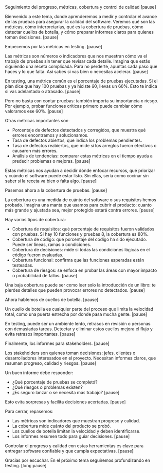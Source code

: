 Seguimiento del progreso, métricas, cobertura y control de calidad [pause]

Bienvenido a este tema, donde aprenderemos a medir y controlar el avance de las pruebas para asegurar la calidad del software. Veremos qué son las métricas, cómo interpretarlas, qué es la cobertura de pruebas, cómo detectar cuellos de botella, y cómo preparar informes claros para quienes toman decisiones. [pause]

Empecemos por las métricas en testing. [pause]

Las métricas son números o indicadores que nos muestran cómo va el trabajo de pruebas sin tener que revisar cada detalle. Imagina que estás siguiendo una receta complicada. Para no perderte, apuntas cada paso que haces y lo que falta. Así sabes si vas bien o necesitas acelerar. [pause]

En testing, una métrica común es el porcentaje de pruebas ejecutadas. Si el plan dice que hay 100 pruebas y ya hiciste 60, llevas un 60%. Esto te indica si vas adelantado o atrasado. [pause]

Pero no basta con contar pruebas: también importa su importancia o riesgo. Por ejemplo, probar funciones críticas primero puede cambiar cómo valoramos ese 60%. [pause]

Otras métricas importantes son:

- Porcentaje de defectos detectados y corregidos, que muestra qué errores encontramos y solucionamos.  
- Tasa de defectos abiertos, que indica los problemas pendientes.  
- Tasa de defectos reabiertos, que mide si los arreglos fueron efectivos o causaron más errores.  
- Análisis de tendencias: comparar estas métricas en el tiempo ayuda a predecir problemas o mejoras. [pause]

Estas métricas nos ayudan a decidir dónde enfocar recursos, qué priorizar y cuándo el software puede estar listo. Sin ellas, sería como cocinar sin saber si la receta va bien o falta algo. [pause]

Pasemos ahora a la cobertura de pruebas. [pause]

La cobertura es una medida de cuánto del software o sus requisitos hemos probado. Imagina una manta que usamos para cubrir el producto: cuanto más grande y ajustada sea, mejor protegido estará contra errores. [pause]

Hay varios tipos de cobertura:

- Cobertura de requisitos: qué porcentaje de requisitos fueron validados con pruebas. Si hay 10 funciones y pruebas 8, la cobertura es 80%.  
- Cobertura de código: qué porcentaje del código ha sido ejecutado. Puede ser líneas, ramas o condiciones.  
- Cobertura de decisiones: mide si todas las condiciones lógicas en el código fueron evaluadas.  
- Cobertura funcional: confirma que las funciones esperadas están testeadas.  
- Cobertura de riesgos: se enfoca en probar las áreas con mayor impacto o probabilidad de fallos. [pause]

Una baja cobertura puede ser como leer solo la introducción de un libro: te pierdes detalles que pueden provocar errores no detectados. [pause]

Ahora hablemos de cuellos de botella. [pause]

Un cuello de botella es cualquier parte del proceso que limita la velocidad total, como una puerta estrecha por donde pasa mucha gente. [pause]

En testing, puede ser un ambiente lento, retrasos en revisión o personas con demasiadas tareas. Detectar y eliminar estos cuellos mejora el flujo y evita retrasos importantes. [pause]

Finalmente, los informes para stakeholders. [pause]

Los stakeholders son quienes toman decisiones: jefes, clientes o desarrolladores interesados en el proyecto. Necesitan informes claros, que resuman progreso, calidad y riesgos. [pause]

Un buen informe debe responder:

- ¿Qué porcentaje de pruebas se completó?  
- ¿Qué riesgos o problemas existen?  
- ¿Es seguro lanzar o se necesita más trabajo? [pause]

Esto evita sorpresas y facilita decisiones acertadas. [pause]

Para cerrar, repasemos:

- Las métricas son indicadores que muestran progreso y calidad.  
- La cobertura mide cuánto del producto se probó.  
- Los cuellos de botella limitan la velocidad y deben identificarse.  
- Los informes resumen todo para guiar decisiones. [pause]

Controlar el progreso y calidad con estas herramientas es clave para entregar software confiable y que cumpla expectativas. [pause]

Gracias por escuchar. En el próximo tema seguiremos profundizando en testing. [long pause]
